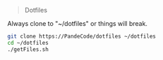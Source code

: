 > Dotfiles

Always clone to "~/dotfiles" or things will break.

```bash
git clone https://PandeCode/dotfiles ~/dotfiles
cd ~/dotfiles
./getFiles.sh
```
